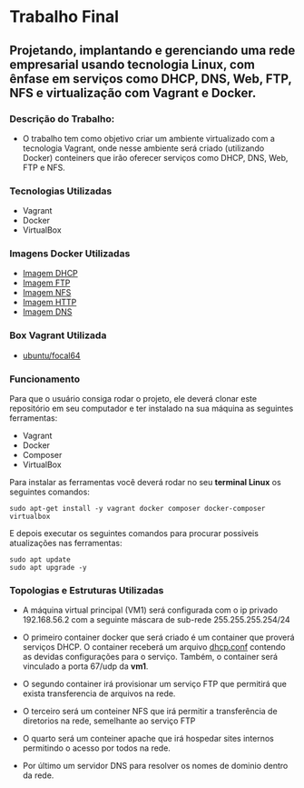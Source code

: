 # Trabalho Final

## Projetando, implantando e gerenciando uma rede empresarial usando tecnologia Linux, com ênfase em serviços como DHCP, DNS, Web, FTP, NFS e virtualização com Vagrant e Docker.

### Descrição do Trabalho:

- O trabalho tem como objetivo criar um ambiente virtualizado com a tecnologia Vagrant, onde nesse ambiente será criado (utilizando Docker) conteiners que irão oferecer serviços como DHCP, DNS, Web, FTP e NFS.

### Tecnologias Utilizadas

- Vagrant
- Docker
- VirtualBox

### Imagens Docker Utilizadas

- [Imagem DHCP](https://hub.docker.com/r/networkboot/dhcpd)
- [Imagem FTP](https://hub.docker.com/r/ustclug/ftp)
- [Imagem NFS](https://hub.docker.com/r/openebs/nfs-server-alpine)
- [Imagem HTTP](https://hub.docker.com/_/httpd)
- [Imagem DNS]()

### Box Vagrant Utilizada

- [ubuntu/focal64](https://app.vagrantup.com/ubuntu/boxes/focal64)

### Funcionamento

Para que o usuário consiga rodar o projeto, ele deverá clonar este repositório em seu computador e ter instalado na sua máquina as seguintes ferramentas:

- Vagrant
- Docker
- Composer
- VirtualBox

Para instalar as ferramentas você deverá rodar no seu **terminal Linux** os seguintes comandos:

```shell
sudo apt-get install -y vagrant docker composer docker-composer virtualbox
```

E depois executar os seguintes comandos para procurar possiveis atualizações nas ferramentas:

```shell
sudo apt update
sudo apt upgrade -y
```

### Topologias e Estruturas Utilizadas

- A máquina virtual principal (VM1) será configurada com o ip privado 192.168.56.2 com a seguinte máscara de sub-rede 255.255.255.254/24

- O primeiro container docker que será criado é um container que proverá serviços DHCP. O container receberá um arquivo [dhcp.conf]() contendo as devidas configurações para o serviço. Também, o container será vinculado a porta 67/udp da **vm1**.

- O segundo container irá provisionar um serviço FTP que permitirá que exista transferencia de arquivos na rede.

- O terceiro será um conteiner NFS que irá permitir a transferência de diretorios na rede, semelhante ao serviço FTP

- O quarto será um conteiner apache que irá hospedar sites internos permitindo o acesso por todos na rede.

- Por último um servidor DNS para resolver os nomes de dominio dentro da rede.
